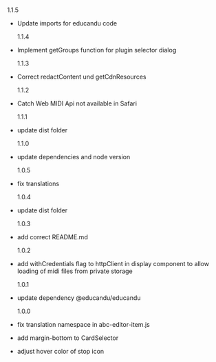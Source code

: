 1.1.5

- Update imports for educandu code

  1.1.4

- Implement getGroups function for plugin selector dialog

  1.1.3

- Correct redactContent und getCdnResources

  1.1.2

- Catch Web MIDI Api not available in Safari

  1.1.1

- update dist folder

  1.1.0

- update dependencies and node version

  1.0.5

- fix translations

  1.0.4

- update dist folder

  1.0.3

- add correct README.md

  1.0.2

- add withCredentials flag to httpClient in display component to allow loading of midi files from private storage

  1.0.1

- update dependency @educandu/educandu

  1.0.0

- fix translation namespace in abc-editor-item.js
- add margin-bottom to CardSelector
- adjust hover color of stop icon

